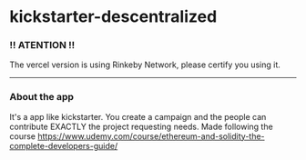 # kickstarter-descentralized

### !! ATENTION !!
The vercel version is using Rinkeby Network, please certify you using it.

---

### About the app

It's a app like kickstarter. You create a campaign and the people can contribute EXACTLY the project requesting needs.
Made following the course https://www.udemy.com/course/ethereum-and-solidity-the-complete-developers-guide/
